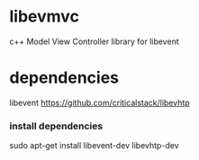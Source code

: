 # libevmvc

c++ Model View Controller library for libevent


# dependencies


libevent
https://github.com/criticalstack/libevhtp

### install dependencies

sudo apt-get install libevent-dev libevhtp-dev
